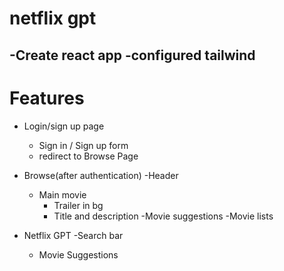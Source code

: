 # netflix gpt

-Create react app
-configured tailwind
-

# Features 

- Login/sign up page
    - Sign in / Sign up form
    - redirect to Browse Page

- Browse(after authentication)
    -Header
    - Main movie
        - Trailer in bg
        - Title and description
        -Movie suggestions
            -Movie lists

- Netflix GPT
    -Search bar
    - Movie Suggestions